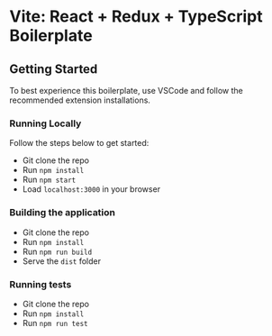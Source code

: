 # Vite: React + Redux + TypeScript Boilerplate

## Getting Started
To best experience this boilerplate, use VSCode and follow the recommended extension installations.

### Running Locally

Follow the steps below to get started:

- Git clone the repo
- Run `npm install`
- Run `npm start`
- Load `localhost:3000` in your browser

### Building the application

- Git clone the repo
- Run `npm install`
- Run `npm run build`
- Serve the `dist` folder

### Running tests
- Git clone the repo
- Run `npm install`
- Run `npm run test`
